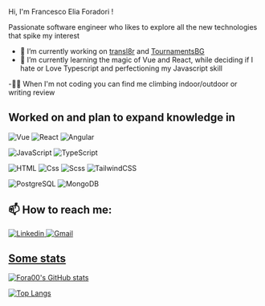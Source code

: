 Hi, I'm Francesco Elia Foradori !

Passionate software engineer who likes to explore all the new technologies that spike my interest 

- 🔭 I’m currently working on  [transl8r](https://github.com/Fora00/transl8r) and [TournamentsBG](https://github.com/Fora00/TournamentsBG)
- 🌱 I’m currently learning the magic of Vue and React, while deciding if I hate or Love Typescript and perfectioning my Javascript skill

-🧗‍♀️ When I'm not coding you can find me climbing indoor/outdoor or writing review 
  
## Worked on and plan to expand knowledge in
<p>
  <img alt=Vue src="https://img.shields.io/badge/Vue.js-35495E?style=for-the-badge&logo=vue.js&logoColor=4FC08D" />
  <img alt="React" src="https://img.shields.io/badge/React-20232A?style=for-the-badge&logo=react&logoColor=61DAFB" />
  <img alt="Angular" src="https://img.shields.io/badge/Angular-DD0031?style=for-the-badge&logo=angular&logoColor=white" />
 </p>
 <p>
  <img alt="JavaScript" src="https://img.shields.io/badge/JavaScript-323330?style=for-the-badge&logo=javascript&logoColor=F7DF1E" />
  <img alt="TypeScript" src="https://img.shields.io/badge/TypeScript-007ACC?style=for-the-badge&logo=typescript&logoColor=white" />
  </p>
  <p>
  <img alt="HTML" src="https://img.shields.io/badge/HTML-239120?style=for-the-badge&logo=html5&logoColor=white" />
  <img alt="Css" src="https://img.shields.io/badge/CSS-239120?&style=for-the-badge&logo=css3&logoColor=white" />
  <img alt="Scss" src="https://img.shields.io/badge/Sass-CC6699?style=for-the-badge&logo=sass&logoColor=white" />
 <img alt="TailwindCSS" src="https://img.shields.io/badge/Tailwind_CSS-38B2AC?style=for-the-badge&logo=tailwind-css&logoColor=white"/>
  </p>
 <p>
  <img alt="PostgreSQL" src=https://img.shields.io/badge/PostgreSQL-316192?style=for-the-badge&logo=postgresql&logoColor=white" />
  <img alt="MongoDB" src="https://img.shields.io/badge/MongoDB-4EA94B?style=for-the-badge&logo=mongodb&logoColor=white" />
</p>

## 📫 How to reach me:
<p>
<a href="https://www.linkedin.com/in/francesco-elia-foradori/"> <img alt="Linkedin" src="https://img.shields.io/badge/LinkedIn-0077B5?style=for-the-badge&logo=linkedin&logoColor=white"/>  
<a href="francesco.elia.foradori@gmail.com"> <img alt="Gmail" src="https://img.shields.io/badge/Gmail-D14836?style=for-the-badge&logo=gmail&logoColor=white" />   
</p>
 

## Some stats
<p>

[![Fora00's GitHub stats](https://github-readme-stats.vercel.app/api?username=Fora00)](https://github.com/Fora00/github-readme-stats)

[![Top Langs](https://github-readme-stats.vercel.app/api/top-langs/?username=Fora00&layout=compact)](https://github.com/Fora00/github-readme-stats)

</p>
